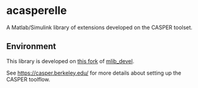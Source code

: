 # acasperelle
A Matlab/Simulink library of extensions developed on the CASPER toolset.

## Environment
This library is developed on [this fork](https://github.com/sma-wideband/mlib_devel) of [mlib_devel](https://github.com/casper-astro/mlib_devel).

See https://casper.berkeley.edu/ for more details about setting up the CASPER toolflow.


